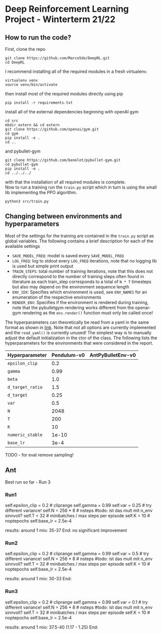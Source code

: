 # Deep Reinforcement Learning Project - Winterterm 21/22

## How to run the code?
First, clone the repo
```
git clone https://github.com/Marco5de/DeepRL.git
cd DeepRL
```
I recommend installing all of the required modules in a fresh virtualenv.
```
virtualenv venv
source venv/bin/activate
```
then install most of the required modules directly using pip
```
pip install -r requirements.txt
```
install all of the external dependencies beginning with openAI gym
```
cd src
mkdir extern && cd extern
git clone https://github.com/openai/gym.git
cd gym
pip install -e .
cd ..
```
and pybullet-gym
```
git clone https://github.com/benelot/pybullet-gym.git
cd pybullet-gym
pip install -e .
cd ../../../
```
with that the installation of all required modules is complete.  
Now to run a training run the `train.py` script which in turn is using the small lib implementing the PPO algorithm.
```
python3 src/train.py
```

## Changing between environments and hyperparameters
Most of the settings for the training are contained in the `train.py` script as global variables.
The following contains a brief description for each of the available settings
* `SAVE_MODEL_FREQ`: model is saved every `SAVE_MODEL_FREQ`
* `LOG_FREQ`: log to stdout every `LOG_FREQ` iterations, note that no logging lib is used but simple print output
* `TRAIN_STEPS`: total number of training iterations, note that this does not directly correspond to the number of training steps
often found in literature as each train_step corresponds to a total of `N * T` timesteps but also may depend on the environment sequence length 
* `ENV_IDX`: Specifies which environment is used, see `ENV_NAMES` for an enumeration of the respective environments 
* `RENDER_ENV`: Specifies if the environment is rendered during training, note that the pybulletgym rendering works different from 
the openai-gym rendering as the `env.render()` function must only be called once!
  
The hyperparameters can theoretically be read from a yaml in the same format as shown in [link](https://github.com/araffin/rl-baselines-zoo/blob/master/hyperparams/ppo2.yml).
Note that not all options are currently implemented and the `read_yaml()` is currently unused!
The simplest way is to manually adjust the default initialization in the ctor of the class.
The following lists the hyperparameters for the environments that were considered in the report.

| Hyperparameter   | Pendulum-v0             | AntPyBulletEnv-v0    
|---------|----------------------|--------------|
| `epsilon_clip` |  0.2      |     |
| `gamma` | 0.99 | |
| `beta` | 1.0 | |
| `d_target_ratio` | 1.5 | |
| `d_target` | 0.25 | |
| `var` | 0.5 | |
| `N` | 2048 | |
| `T` | 200 | |
| `K` | 10 | |
| `numeric_stable` | 1e-10 | |
| `base_lr` | 3e-4 | |



TODO - for eval remove sampling!

## Ant

Best run so far - Run 3

### Run1
self.epsilon_clip = 0.2  # cliprange
self.gamma = 0.99
self.var = 0.25  # try different variance!
self.N = 256 * 8  # nsteps #todo: ist das mult mit n_env sinnvoll?
self.T = 32   # minibatches / max steps per episode
self.K = 10  # noptepochs
self.base_lr = 2.5e-4

results:
around 1 mio: 35-37
End: no significant improvement

### Run2
self.epsilon_clip = 0.2  # cliprange
self.gamma = 0.99
self.var = 0.5  # try different variance!
self.N = 256 * 8  # nsteps #todo: ist das mult mit n_env sinnvoll?
self.T = 32   # minibatches / max steps per episode
self.K = 10  # noptepochs
self.base_lr = 2.5e-4

results:
around 1 mio: 30-33 
End:

### Run3
self.epsilon_clip = 0.2  # cliprange
self.gamma = 0.99
self.var = 0.1  # try different variance!
self.N = 256 * 8  # nsteps #todo: ist das mult mit n_env sinnvoll?
self.T = 32   # minibatches / max steps per episode
self.K = 10  # noptepochs
self.base_lr = 2.5e-4

results:
around 1 mio: 37.5-40 (1.17 - 1.25)
End:


